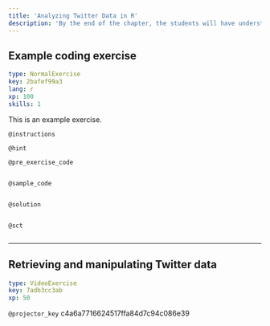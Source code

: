 ```yaml
---
title: 'Analyzing Twitter Data in R'
description: 'By the end of the chapter, the students will have understood the importance of social media analysis in R and, in particular, some of the benefits from analyzing Twitter data. They would have written R code to connect to live Twitter data, explore their structure, perform some data cleaning operations, sentiment analysis and visualization on a leaflet map.'
---
```


## Example coding exercise

```yaml
type: NormalExercise
key: 2bafef99a3
lang: r
xp: 100
skills: 1
```

This is an example exercise.

`@instructions`


`@hint`


`@pre_exercise_code`
```{r}

```

`@sample_code`
```{r}

```

`@solution`
```{r}

```

`@sct`
```{r}

```

---

## Retrieving and manipulating Twitter data

```yaml
type: VideoExercise
key: 7adb3cc3ab
xp: 50
```

`@projector_key`
c4a6a7716624517ffa84d7c94c086e39
